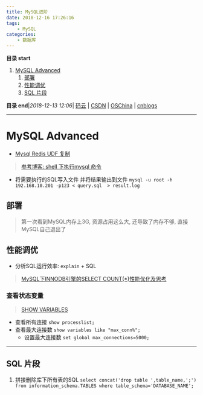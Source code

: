 ```yaml
---
title: MySQL进阶
date: 2018-12-16 17:26:16
tags: 
    - MySQL
categories: 
    - 数据库
---
```


**目录 start**
 
1. [MySQL Advanced](#mysql-advanced)
    1. [部署](#部署)
    1. [性能调优](#性能调优)
    1. [SQL 片段](#sql-片段)

**目录 end**|_2018-12-13 12:06_| [码云](https://gitee.com/gin9) | [CSDN](http://blog.csdn.net/kcp606) | [OSChina](https://my.oschina.net/kcp1104) | [cnblogs](http://www.cnblogs.com/kuangcp)
****************************************
# MySQL Advanced

- [Mysql Redis UDF 复制](http://www.cnblogs.com/zhxilin/archive/2016/09/30/5923671.html)

> [参考博客: shell 下执行mysql 命令](http://www.cnblogs.com/wangkangluo1/archive/2012/04/27/2472898.html)
- 将需要执行的SQL写入文件 并将结果输出到文件 `mysql -u root -h 192.168.10.201 -p123 < query.sql  > result.log`

## 部署
> 第一次看到MySQL内存上3G, 资源占用这么大, 还导致了内存不够, 直接MySQL自己退出了

## 性能调优
- 分析SQL运行效率: `explain` + SQL

> [MySQL下INNODB引擎的SELECT COUNT(*)性能优化及思考](http://www.piaoyi.org/database/MySQL-INNODB-SELECT-COUNT.html)

### 查看状态变量
> [ SHOW VARIABLES](https://dev.mysql.com/doc/refman/5.7/en/show-variables.html)  

- 查看所有连接 `show processlist;`
- 查看最大连接数 `show variables like "max_conn%";`
    - 设置最大连接数 `set global max_connections=5000;`

*****************************
## SQL 片段

1. 拼接删除库下所有表的SQL `select concat('drop table ',table_name,';') from information_schema.TABLES where table_schema='DATABASE_NAME';`

